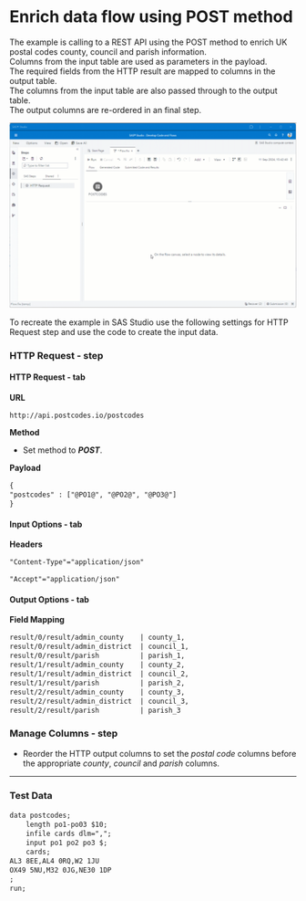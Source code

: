 
# Enrich data flow using POST method
The example is calling to a REST API using the POST method to enrich UK postal codes county, council and parish information.<br>
Columns from the input table are used as parameters in the payload.<br>
The required fields from the HTTP result are mapped to columns in the output table.<br>
The columns from the input table are also passed through to the output table.<br>
The output columns are re-ordered in an final step.

![](../../img/HTTPRequest_ex1.gif)

To recreate the example in SAS Studio use the following settings for HTTP Request step and use the code to create the input data.

### HTTP Request - step
#### HTTP Request - tab
**URL**
```
http://api.postcodes.io/postcodes
```
**Method**<br>
* Set method to ***POST***.

**Payload**
```
{
"postcodes" : ["@PO1@", "@PO2@", "@PO3@"]
}
```

#### Input Options - tab
**Headers**
```
"Content-Type"="application/json"
```
```
"Accept"="application/json"
```

#### Output Options - tab
**Field Mapping**
```
result/0/result/admin_county    | county_1,
result/0/result/admin_district  | council_1,
result/0/result/parish          | parish_1,
result/1/result/admin_county    | county_2,
result/1/result/admin_district  | council_2,
result/1/result/parish          | parish_2,
result/2/result/admin_county    | county_3,
result/2/result/admin_district  | council_3,
result/2/result/parish          | parish_3
```

### Manage Columns - step
* Reorder the HTTP output columns to set the *postal code* columns before the appropriate *county*, *council* and *parish* columns.

 ---
 
### Test Data
```
data postcodes;
	length po1-po03 $10;
	infile cards dlm=",";
	input po1 po2 po3 $;
	cards;
AL3 8EE,AL4 0RQ,W2 1JU
OX49 5NU,M32 0JG,NE30 1DP
;
run;
```
